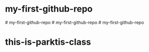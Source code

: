# my-first-github-repo
#   m y - f i r s t - g i t h u b - r e p o  
 #   m y - f i r s t - g i t h u b - r e p o  
 # my-first-github-repo
# this-is-parktis-class
